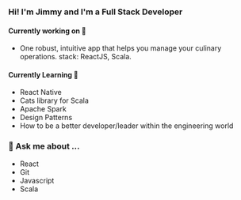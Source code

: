 ### Hi! I'm Jimmy and I'm a Full Stack Developer

#### Currently working on 🚧
- One robust, intuitive app that helps you manage your culinary operations. stack: ReactJS, Scala.

#### Currently Learning 🌱
- React Native
- Cats library for Scala
- Apache Spark
- Design Patterns
- How to be a better developer/leader within the engineering world

### 💬 Ask me about ...
- React
- Git
- Javascript
- Scala
<!--
**JimmyGuarin/JimmyGuarin** is a ✨ _special_ ✨ repository because its `README.md` (this file) appears on your GitHub profile.

Here are some ideas to get you started:

- 🔭 I’m currently working on ...
- 🌱 I’m currently learning ...
- 👯 I’m looking to collaborate on ...
- 🤔 I’m looking for help with ...
- 💬 Ask me about ...
- 📫 How to reach me: ...
- 😄 Pronouns: ...
- ⚡ Fun fact: ...
-->
